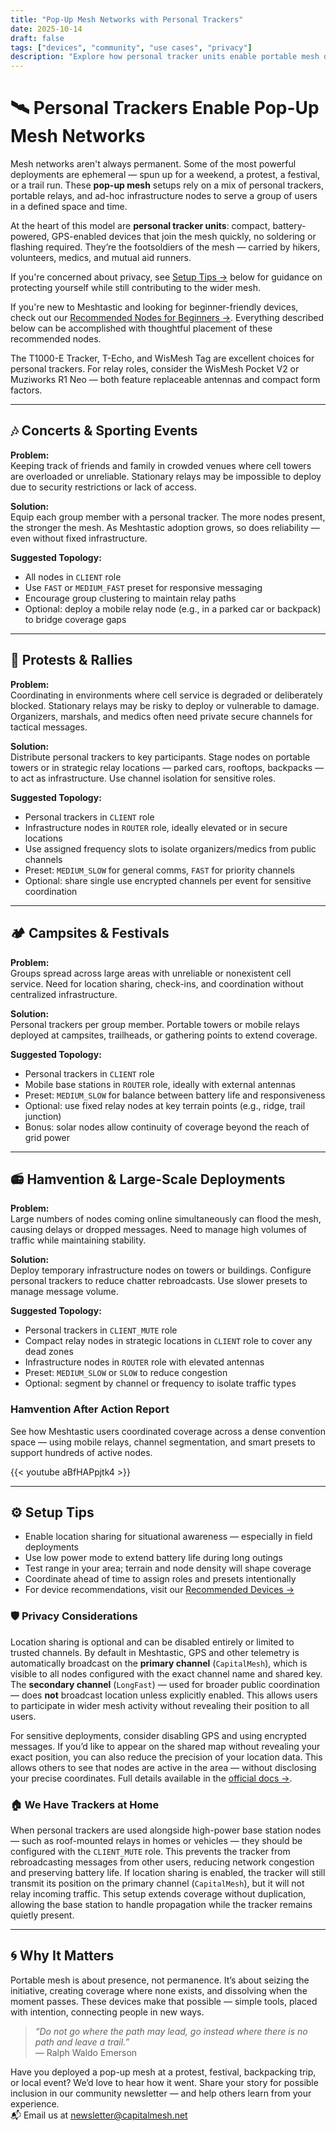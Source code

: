 ```yaml
---
title: "Pop-Up Mesh Networks with Personal Trackers"
date: 2025-10-14
draft: false
tags: ["devices", "community", "use cases", "privacy"]
description: "Explore how personal tracker units enable portable mesh deployments at concerts, protests, campsites, and conventions — with practical topologies and setup tips."
---
```


# 🛰️ Personal Trackers Enable Pop-Up Mesh Networks

Mesh networks aren't always permanent. Some of the most powerful deployments are ephemeral — spun up for a weekend, a protest, a festival, or a trail run. These **pop-up mesh** setups rely on a mix of personal trackers, portable relays, and ad-hoc infrastructure nodes to serve a group of users in a defined space and time.

At the heart of this model are **personal tracker units**: compact, battery-powered, GPS-enabled devices that join the mesh quickly, no soldering or flashing required. They’re the footsoldiers of the mesh — carried by hikers, volunteers, medics, and mutual aid runners.

If you're concerned about privacy, see [Setup Tips →](#-setup-tips) below for guidance on protecting yourself while still contributing to the wider mesh.

If you're new to Meshtastic and looking for beginner-friendly devices, check out our [Recommended Nodes for Beginners →](/blog/recommended-devices). Everything described below can be accomplished with thoughtful placement of these recommended nodes.  

The T1000-E Tracker, T-Echo, and WisMesh Tag are excellent choices for personal trackers. For relay roles, consider the WisMesh Pocket V2 or Muziworks R1 Neo — both feature replaceable antennas and compact form factors.

---

## 🎶 Concerts & Sporting Events

**Problem:**  
Keeping track of friends and family in crowded venues where cell towers are overloaded or unreliable. Stationary relays may be impossible to deploy due to security restrictions or lack of access.

**Solution:**  
Equip each group member with a personal tracker. The more nodes present, the stronger the mesh. As Meshtastic adoption grows, so does reliability — even without fixed infrastructure.

**Suggested Topology:**  
- All nodes in `CLIENT` role  
- Use `FAST` or `MEDIUM_FAST` preset for responsive messaging  
- Encourage group clustering to maintain relay paths  
- Optional: deploy a mobile relay node (e.g., in a parked car or backpack) to bridge coverage gaps

---

## 🏴 Protests & Rallies

**Problem:**  
Coordinating in environments where cell service is degraded or deliberately blocked. Stationary relays may be risky to deploy or vulnerable to damage. Organizers, marshals, and medics often need private secure channels for tactical messages.

**Solution:**  
Distribute personal trackers to key participants. Stage nodes on portable towers or in strategic relay locations — parked cars, rooftops, backpacks — to act as infrastructure. Use channel isolation for sensitive roles.

**Suggested Topology:**  
- Personal trackers in `CLIENT` role  
- Infrastructure nodes in `ROUTER` role, ideally elevated or in secure locations  
- Use assigned frequency slots to isolate organizers/medics from public channels  
- Preset: `MEDIUM_SLOW` for general comms, `FAST` for priority channels  
- Optional: share single use encrypted channels per event for sensitive coordination

---

## 🏕️ Campsites & Festivals

**Problem:**  
Groups spread across large areas with unreliable or nonexistent cell service. Need for location sharing, check-ins, and coordination without centralized infrastructure.

**Solution:**  
Personal trackers per group member. Portable towers or mobile relays deployed at campsites, trailheads, or gathering points to extend coverage.

**Suggested Topology:**  
- Personal trackers in `CLIENT` role  
- Mobile base stations in `ROUTER` role, ideally with external antennas  
- Preset: `MEDIUM_SLOW` for balance between battery life and responsiveness  
- Optional: use fixed relay nodes at key terrain points (e.g., ridge, trail junction)
- Bonus: solar nodes allow continuity of coverage beyond the reach of grid power

---

## 📻 Hamvention & Large-Scale Deployments

**Problem:**  
Large numbers of nodes coming online simultaneously can flood the mesh, causing delays or dropped messages. Need to manage high volumes of traffic while maintaining stability.

**Solution:**  
Deploy temporary infrastructure nodes on towers or buildings. Configure personal trackers to reduce chatter rebroadcasts. Use slower presets to manage message volume.

**Suggested Topology:**  
- Personal trackers in `CLIENT_MUTE` role  
- Compact relay nodes in strategic locations in `CLIENT` role to cover any dead zones  
- Infrastructure nodes in `ROUTER` role with elevated antennas  
- Preset: `MEDIUM_SLOW` or `SLOW` to reduce congestion  
- Optional: segment by channel or frequency to isolate traffic types

### Hamvention After Action Report
See how Meshtastic users coordinated coverage across a dense convention space — using mobile relays, channel segmentation, and smart presets to support hundreds of active nodes.

{{< youtube aBfHAPpjtk4 >}}

---

## ⚙️ Setup Tips

- Enable location sharing for situational awareness — especially in field deployments  
- Use low power mode to extend battery life during long outings  
- Test range in your area; terrain and node density will shape coverage  
- Coordinate ahead of time to assign roles and presets intentionally  
- For device recommendations, visit our [Recommended Devices →](/blog/recommended-devices)

### 🛡️ Privacy Considerations

Location sharing is optional and can be disabled entirely or limited to trusted channels. By default in Meshtastic, GPS and other telemetry is automatically broadcast on the **primary channel** (`CapitalMesh`), which is visible to all nodes configured with the exact channel name and shared key. The **secondary channel** (`LongFast`) — used for broader public coordination — does **not** broadcast location unless explicitly enabled. This allows users to participate in wider mesh activity without revealing their position to all users.

For sensitive deployments, consider disabling GPS and using encrypted messages. If you’d like to appear on the shared map without revealing your exact position, you can also reduce the precision of your location data. This allows others to see that nodes are active in the area — without disclosing your precise coordinates. Full details available in the [official docs ->](https://meshtastic.org/docs/configuration/radio/position/).

### 🏠 We Have Trackers at Home

When personal trackers are used alongside high-power base station nodes — such as roof-mounted relays in homes or vehicles — they should be configured with the `CLIENT_MUTE` role. This prevents the tracker from rebroadcasting messages from other users, reducing network congestion and preserving battery life. If location sharing is enabled, the tracker will still transmit its position on the primary channel (`CapitalMesh`), but it will not relay incoming traffic. This setup extends coverage without duplication, allowing the base station to handle propagation while the tracker remains quietly present.

---

## 🌀 Why It Matters

Portable mesh is about presence, not permanence. It’s about seizing the initiative, creating coverage where none exists, and dissolving when the moment passes. These devices make that possible — simple tools, placed with intention, connecting people in new ways.

> _“Do not go where the path may lead, go instead where there is no path and leave a trail.”_  
> — Ralph Waldo Emerson

Have you deployed a pop-up mesh at a protest, festival, backpacking trip, or local event? We’d love to hear how it went. Share your story for possible inclusion in our community newsletter — and help others learn from your experience.  
📬 Email us at [newsletter@capitalmesh.net](mailto:newsletter@capitalmesh.net?subject=Pop-Up%20Mesh%20Story%20Submission)




